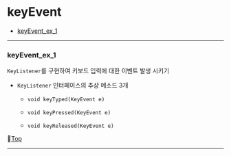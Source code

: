 # keyEvent

* [keyEvent_ex_1](#keyevent_ex_1)

---

### keyEvent_ex_1

``KeyListener``를 구현하여 키보드 입력에 대한 이벤트 발생 시키기

* ``KeyListener`` 인터페이스의 추상 메소드 3개

	* ``void keyTyped(KeyEvent e)``
	
	* ``void keyPressed(KeyEvent e)``
	
	* ``void keyReleased(KeyEvent e)``
	
:camel:[Top](#keyevent)	
	
---
